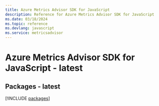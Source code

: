 ```yaml
---
title: Azure Metrics Advisor SDK for JavaScript
description: Reference for Azure Metrics Advisor SDK for JavaScript
ms.date: 03/18/2024
ms.topic: reference
ms.devlang: javascript
ms.service: metricsadvisor
---
```

# Azure Metrics Advisor SDK for JavaScript - latest
## Packages - latest
[!INCLUDE [packages](metrics-advisor-index.md)]